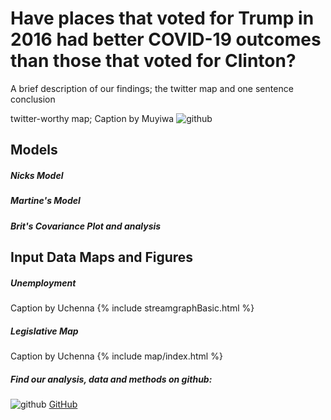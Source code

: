 
# Have places that voted for Trump in 2016 had better COVID-19 outcomes than those that voted for Clinton?


A brief description of our findings; the twitter map and one sentence conclusion

twitter-worthy map; Caption by Muyiwa
![github](https://pages.github.ncsu.edu/chaedri/Data-Challenge-GIS713/images/centroids.png)

## Models

##### Nicks Model

##### Martine's Model

##### Brit's Covariance Plot and analysis

## Input Data Maps and Figures

##### Unemployment
Caption by Uchenna
{% include streamgraphBasic.html %}


##### Legislative Map
Caption by Uchenna
{% include map/index.html %}

##### Find our analysis, data and methods on github: 
![github](https://pages.github.ncsu.edu/chaedri/Data-Challenge-GIS713/images/octocat.svg) [GitHub](https://github.ncsu.edu/chaedri/Data-Challenge-GIS713)
